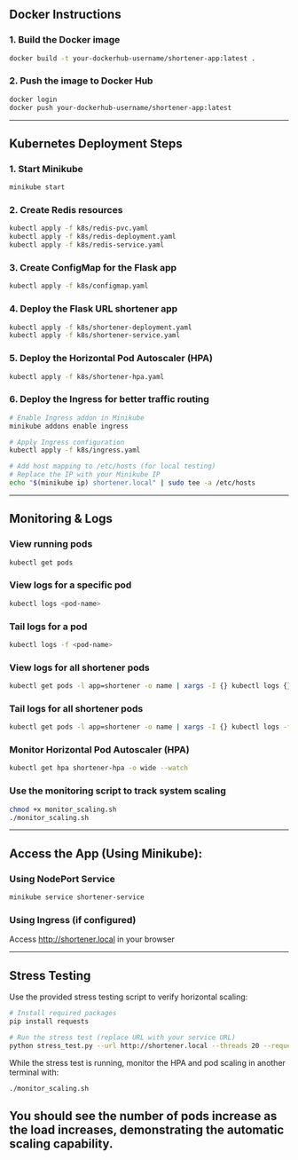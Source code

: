 ## Docker Instructions

### 1. Build the Docker image

```bash
docker build -t your-dockerhub-username/shortener-app:latest .
```

### 2. Push the image to Docker Hub

```bash
docker login
docker push your-dockerhub-username/shortener-app:latest
```
---

## Kubernetes Deployment Steps

### 1. Start Minikube

```bash
minikube start
```

### 2. Create Redis resources

```bash
kubectl apply -f k8s/redis-pvc.yaml
kubectl apply -f k8s/redis-deployment.yaml
kubectl apply -f k8s/redis-service.yaml
```

### 3. Create ConfigMap for the Flask app

```bash
kubectl apply -f k8s/configmap.yaml
```

### 4. Deploy the Flask URL shortener app

```bash
kubectl apply -f k8s/shortener-deployment.yaml
kubectl apply -f k8s/shortener-service.yaml
```

### 5. Deploy the Horizontal Pod Autoscaler (HPA)

```bash
kubectl apply -f k8s/shortener-hpa.yaml
```

### 6. Deploy the Ingress for better traffic routing

```bash
# Enable Ingress addon in Minikube
minikube addons enable ingress

# Apply Ingress configuration
kubectl apply -f k8s/ingress.yaml

# Add host mapping to /etc/hosts (for local testing)
# Replace the IP with your Minikube IP
echo "$(minikube ip) shortener.local" | sudo tee -a /etc/hosts
```
---

## Monitoring & Logs

### View running pods

```bash
kubectl get pods
```

### View logs for a specific pod

```bash
kubectl logs <pod-name>
```

### Tail logs for a pod

```bash
kubectl logs -f <pod-name>
```

### View logs for all shortener pods

```bash
kubectl get pods -l app=shortener -o name | xargs -I {} kubectl logs {}
```

### Tail logs for all shortener pods

```bash
kubectl get pods -l app=shortener -o name | xargs -I {} kubectl logs -f {}
```

### Monitor Horizontal Pod Autoscaler (HPA)

```bash
kubectl get hpa shortener-hpa -o wide --watch
```

### Use the monitoring script to track system scaling

```bash
chmod +x monitor_scaling.sh
./monitor_scaling.sh
```
---

## Access the App (Using Minikube):

### Using NodePort Service

```bash
minikube service shortener-service
```

### Using Ingress (if configured)

Access http://shortener.local in your browser

---

## Stress Testing

Use the provided stress testing script to verify horizontal scaling:

```bash
# Install required packages
pip install requests

# Run the stress test (replace URL with your service URL)
python stress_test.py --url http://shortener.local --threads 20 --requests 10 --duration 120
```

While the stress test is running, monitor the HPA and pod scaling in another terminal with:

```bash
./monitor_scaling.sh
```

You should see the number of pods increase as the load increases, demonstrating the automatic scaling capability.
---

